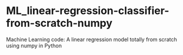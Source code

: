 # ML_linear-regression-classifier-from-scratch-numpy
Machine Learning code:
A linear regression model totally from scratch using numpy in Python
